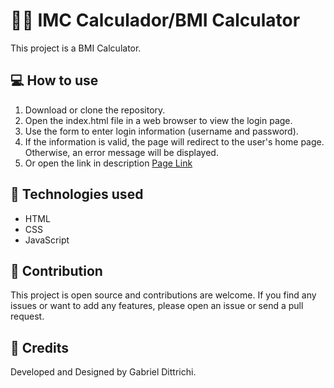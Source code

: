 # 🏋️‍♀️ IMC Calculador/BMI Calculator

This project is a BMI Calculator.

## 💻 How to use
 
1. Download or clone the repository.
2. Open the index.html file in a web browser to view the login page.
3. Use the form to enter login information (username and password).
4. If the information is valid, the page will redirect to the user's home page. Otherwise, an error message will be displayed.
5. Or open the link in description [Page Link](https://gabrieldittrichi.github.io/imc-calculadora/)


## 🔨 Technologies used

- HTML
- CSS
- JavaScript


## 💪 Contribution

This project is open source and contributions are welcome. If you find any issues or want to add any features, please open an issue or send a pull request.

## 🧒 Credits

Developed and Designed by Gabriel Dittrichi.
